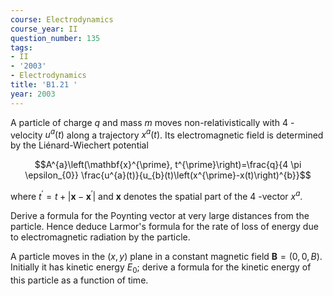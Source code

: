```yaml
---
course: Electrodynamics
course_year: II
question_number: 135
tags:
- II
- '2003'
- Electrodynamics
title: 'B1.21 '
year: 2003
---
```



A particle of charge $q$ and mass $m$ moves non-relativistically with 4 -velocity $u^{a}(t)$ along a trajectory $x^{a}(t)$. Its electromagnetic field is determined by the Liénard-Wiechert potential

$$A^{a}\left(\mathbf{x}^{\prime}, t^{\prime}\right)=\frac{q}{4 \pi \epsilon_{0}} \frac{u^{a}(t)}{u_{b}(t)\left(x^{\prime}-x(t)\right)^{b}}$$

where $t^{\prime}=t+\left|\mathbf{x}-\mathbf{x}^{\prime}\right|$ and $\mathbf{x}$ denotes the spatial part of the 4 -vector $x^{a}$.

Derive a formula for the Poynting vector at very large distances from the particle. Hence deduce Larmor's formula for the rate of loss of energy due to electromagnetic radiation by the particle.

A particle moves in the $(x, y)$ plane in a constant magnetic field $\mathbf{B}=(0,0, B)$. Initially it has kinetic energy $E_{0}$; derive a formula for the kinetic energy of this particle as a function of time.